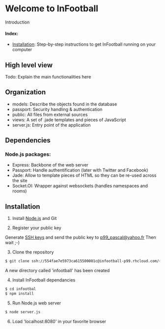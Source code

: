 # Welcome to InFootball

Introduction

#### Index:
- [Installation](#installation): Step-by-step instructions to get InFootball running on your computer

## High level view

Todo: Explain the main functionalities here

## Organization

- models: Describe the objects found in the database
- passport: Security handling & authentication
- public: All files from external sources
- views: A set of .jade templates and pieces of JavaScript
- server.js: Entry point of the application

## Dependencies

### Node.js packages:
- Express: Backbone of the web server
- Passport: Handle authentification (later with Twitter and Facebook)
- Jade: Allow to template pieces of HTML so they can be re-used across the site
- Socket.OI: Wrapper against websockets (handles namespaces and rooms)

## Installation

1. Install [Node.js](https://nodejs.org) and Git

2. Register your public key

Generate [SSH keys](https://help.github.com/articles/generating-ssh-keys/) and send the public key to p99_pascal@yahoo.fr
Then wait ;-)

3. Clone the repository

```sh
$ git clone ssh://554fae7e5973ca615500001c@infootball-p99.rhcloud.com/~/git/infootball.git/
```
A new directory called 'infootball' has been created

4. Install InFootball dependancies

```sh
$ cd infootbal
$ npm install
```

5. Run Node.js web server
```sh
$ node server.js
```

6. Load 'localhost:8080' in your favorite browser
